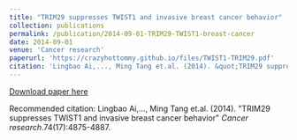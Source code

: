 ```yaml
---
title: "TRIM29 suppresses TWIST1 and invasive breast cancer behavior"
collection: publications
permalink: /publication/2014-09-01-TRIM29-TWIST1-breast-cancer
date: 2014-09-01
venue: 'Cancer research'
paperurl: 'https://crazyhottommy.github.io/files/TWIST1-TRIM29.pdf'
citation: 'Lingbao Ai,..., Ming Tang et.al. (2014). &quot;TRIM29 suppresses TWIST1 and invasive breast cancer behavior&quot; <i>Cancer research</i>.74(17):4875-4887.'
---
```


<a href='https://crazyhottommy.github.io/files/TWIST1-TRIM29.pdf'>Download paper here</a>

Recommended citation: Lingbao Ai,..., Ming Tang et.al. (2014). "TRIM29 suppresses TWIST1 and invasive breast cancer behavior" <i>Cancer research</i>.74(17):4875-4887.